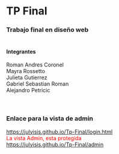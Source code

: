 # TP Final
### Trabajo final en diseño web<br><br>
#### Integrantes
Roman Andres Coronel<br>
Mayra Rossetto<br>
Julieta Gutierrez<br>
Gabriel Sebastian Roman<br>
Alejandro Petricic<br><br><br>
### Enlace para la vista de admin<br>
https://julyisis.github.io/Tp-Final/login.html<br>
<font color="red">La vista Admin, esta protegida</font><br>
https://julyisis.github.io/Tp-Final/admin